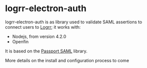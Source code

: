 # logrr-electron-auth

logrr-electron-auth is as library used to validate SAML assertions to connect users to [Logrr]; it works with:

  - Nodejs, from version 4.2.0
  - Openfin

It is based on the [Passport SAML] library.

More details on the install and configuration process to come

[Logrr]: http://www.logrr.com
[Passport SAML]: https://github.com/bergie/passport-saml